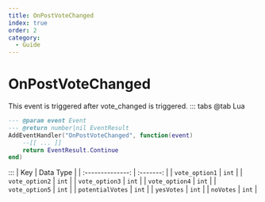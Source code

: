 ```yaml
---
title: OnPostVoteChanged
index: true
order: 2
category:
  - Guide
---
```


# OnPostVoteChanged
This event is triggered after vote_changed is triggered.
::: tabs
@tab Lua
```lua
--- @param event Event
--- @return number|nil EventResult
AddEventHandler("OnPostVoteChanged", function(event)
    --[[ ... ]]
    return EventResult.Continue
end)
```

:::
|        Key       | Data Type |
| :--------------: | :-------: |
|  `vote_option1`  |   `int`   |
|  `vote_option2`  |   `int`   |
|  `vote_option3`  |   `int`   |
|  `vote_option4`  |   `int`   |
|  `vote_option5`  |   `int`   |
| `potentialVotes` |   `int`   |
|    `yesVotes`    |   `int`   |
|     `noVotes`    |   `int`   |